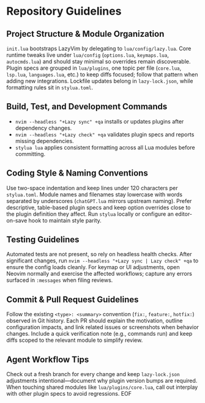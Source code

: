 # Repository Guidelines

## Project Structure & Module Organization
`init.lua` bootstraps LazyVim by delegating to `lua/config/lazy.lua`. Core runtime tweaks live under `lua/config` (`options.lua`, `keymaps.lua`, `autocmds.lua`) and should stay minimal so overrides remain discoverable. Plugin specs are grouped in `lua/plugins`, one topic per file (`core.lua`, `lsp.lua`, `languages.lua`, etc.) to keep diffs focused; follow that pattern when adding new integrations. Lockfile updates belong in `lazy-lock.json`, while formatting rules sit in `stylua.toml`.

## Build, Test, and Development Commands
- `nvim --headless "+Lazy sync" +qa` installs or updates plugins after dependency changes.
- `nvim --headless "+Lazy check" +qa` validates plugin specs and reports missing dependencies.
- `stylua lua` applies consistent formatting across all Lua modules before committing.

## Coding Style & Naming Conventions
Use two-space indentation and keep lines under 120 characters per `stylua.toml`. Module names and filenames stay lowercase with words separated by underscores (`chatGPT.lua` mirrors upstream naming). Prefer descriptive, table-based plugin specs and keep option overrides close to the plugin definition they affect. Run `stylua` locally or configure an editor-on-save hook to maintain style parity.

## Testing Guidelines
Automated tests are not present, so rely on headless health checks. After significant changes, run `nvim --headless "+Lazy sync | Lazy check" +qa` to ensure the config loads cleanly. For keymap or UI adjustments, open Neovim normally and exercise the affected workflows; capture any errors surfaced in `:messages` when filing reviews.

## Commit & Pull Request Guidelines
Follow the existing `<type>: <summary>` convention (`fix:`, `feature:`, `hotfix:`) observed in Git history. Each PR should explain the motivation, outline configuration impacts, and link related issues or screenshots when behavior changes. Include a quick verification note (e.g., commands run) and keep diffs scoped to the relevant module to simplify review.

## Agent Workflow Tips
Check out a fresh branch for every change and keep `lazy-lock.json` adjustments intentional—document why plugin version bumps are required. When touching shared modules like `lua/plugins/core.lua`, call out interplay with other plugin specs to avoid regressions. EOF
